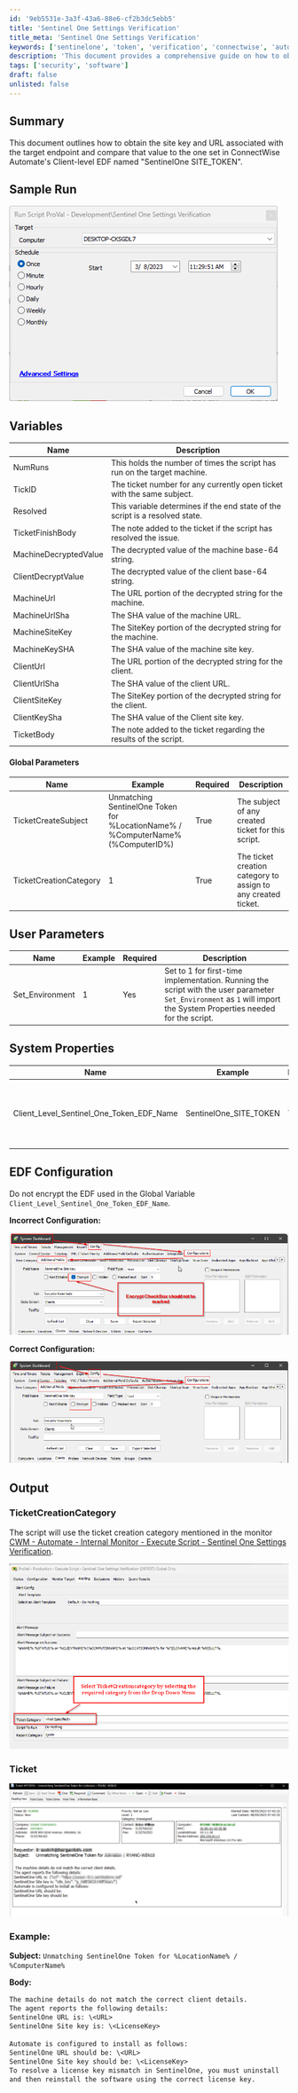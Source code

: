 ```yaml
---
id: '9eb5531e-3a3f-43a6-88e6-cf2b3dc5ebb5'
title: 'Sentinel One Settings Verification'
title_meta: 'Sentinel One Settings Verification'
keywords: ['sentinelone', 'token', 'verification', 'connectwise', 'automate']
description: 'This document provides a comprehensive guide on how to obtain the site key and URL associated with a target endpoint in ConnectWise Automate, and compare it to the value set in the Client-level EDF named "SentinelOne SITE_TOKEN". It includes variables, parameters, configuration, and output details.'
tags: ['security', 'software']
draft: false
unlisted: false
---
```


## Summary

This document outlines how to obtain the site key and URL associated with the target endpoint and compare that value to the one set in ConnectWise Automate's Client-level EDF named "SentinelOne SITE_TOKEN".

## Sample Run

![Sample Run](../../../static/img/Sentinel-One-Settings-Verification/image_1.png)

## Variables

| Name                     | Description                                                                                      |
|--------------------------|--------------------------------------------------------------------------------------------------|
| NumRuns                  | This holds the number of times the script has run on the target machine.                        |
| TickID                   | The ticket number for any currently open ticket with the same subject.                          |
| Resolved                 | This variable determines if the end state of the script is a resolved state.                    |
| TicketFinishBody         | The note added to the ticket if the script has resolved the issue.                              |
| MachineDecryptedValue    | The decrypted value of the machine base-64 string.                                            |
| ClientDecryptValue       | The decrypted value of the client base-64 string.                                             |
| MachineUrl               | The URL portion of the decrypted string for the machine.                                       |
| MachineUrlSha            | The SHA value of the machine URL.                                                               |
| MachineSiteKey           | The SiteKey portion of the decrypted string for the machine.                                   |
| MachineKeySHA            | The SHA value of the machine site key.                                                         |
| ClientUrl                | The URL portion of the decrypted string for the client.                                        |
| ClientUrlSha             | The SHA value of the client URL.                                                                |
| ClientSiteKey            | The SiteKey portion of the decrypted string for the client.                                    |
| ClientKeySha             | The SHA value of the Client site key.                                                          |
| TicketBody               | The note added to the ticket regarding the results of the script.                               |

#### Global Parameters

| Name                     | Example                                                                                     | Required | Description                                                                                     |
|--------------------------|---------------------------------------------------------------------------------------------|----------|-------------------------------------------------------------------------------------------------|
| TicketCreateSubject      | Unmatching SentinelOne Token for %LocationName% / %ComputerName% (%ComputerID%)         | True     | The subject of any created ticket for this script.                                            |
| TicketCreationCategory    | 1                                                                                          | True     | The ticket creation category to assign to any created ticket.                                 |

## User Parameters

| Name              | Example | Required | Description                                                                                                    |
|-------------------|---------|----------|----------------------------------------------------------------------------------------------------------------|
| Set_Environment    | 1       | Yes      | Set to 1 for first-time implementation. Running the script with the user parameter `Set_Environment` as `1` will import the System Properties needed for the script. |

## System Properties

| Name                                 | Example                      | Required | Description                                                                                      |
|--------------------------------------|------------------------------|----------|--------------------------------------------------------------------------------------------------|
| Client_Level_Sentinel_One_Token_EDF_Name | SentinelOne_SITE_TOKEN       | True     | The name of the client-level EDF storing the SentinelOne Site Token.                            |

## EDF Configuration

Do not encrypt the EDF used in the Global Variable `Client_Level_Sentinel_One_Token_EDF_Name`.

**Incorrect Configuration:**

![Incorrect Configuration](../../../static/img/Sentinel-One-Settings-Verification/image_2.png)

**Correct Configuration:**

![Correct Configuration](../../../static/img/Sentinel-One-Settings-Verification/image_3.png)

## Output

### TicketCreationCategory 

The script will use the ticket creation category mentioned in the monitor [CWM - Automate - Internal Monitor - Execute Script - Sentinel One Settings Verification](<../monitors/Execute Script - Sentinel One Settings Verification.md>).

![TicketCreationCategory](../../../static/img/Sentinel-One-Settings-Verification/image_4.png)

### Ticket

![Ticket](../../../static/img/Sentinel-One-Settings-Verification/image_5.png)

### Example: 

**Subject:** `Unmatching SentinelOne Token for %LocationName% / %ComputerName%`

**Body:**

```
The machine details do not match the correct client details.
The agent reports the following details:
SentinelOne URL is: \<URL>
SentinelOne Site key is: \<LicenseKey>

Automate is configured to install as follows:
SentinelOne URL should be: \<URL>
SentinelOne Site key should be: \<LicenseKey>
To resolve a license key mismatch in SentinelOne, you must uninstall and then reinstall the software using the correct license key.
```



